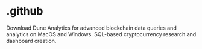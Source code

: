 # .github
Download Dune Analytics for advanced blockchain data queries and analytics on MacOS and Windows. SQL-based cryptocurrency research and dashboard creation.
